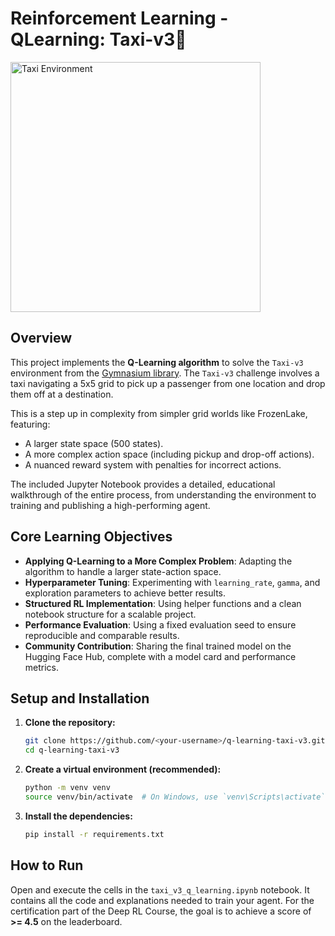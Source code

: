 # Reinforcement Learning - QLearning: Taxi-v3🚕

<img src="https://huggingface.co/datasets/huggingface-deep-rl-course/course-images/resolve/main/en/notebooks/unit2/taxi.png" alt="Taxi Environment" width="400"/>

## Overview

This project implements the **Q-Learning algorithm** to solve the `Taxi-v3` environment from the [Gymnasium library](https://gymnasium.farama.org/environments/toy_text/taxi/). The `Taxi-v3` challenge involves a taxi navigating a 5x5 grid to pick up a passenger from one location and drop them off at a destination.

This is a step up in complexity from simpler grid worlds like FrozenLake, featuring:
- A larger state space (500 states).
- A more complex action space (including pickup and drop-off actions).
- A nuanced reward system with penalties for incorrect actions.

The included Jupyter Notebook provides a detailed, educational walkthrough of the entire process, from understanding the environment to training and publishing a high-performing agent.

## Core Learning Objectives

- **Applying Q-Learning to a More Complex Problem**: Adapting the algorithm to handle a larger state-action space.
- **Hyperparameter Tuning**: Experimenting with `learning_rate`, `gamma`, and exploration parameters to achieve better results.
- **Structured RL Implementation**: Using helper functions and a clean notebook structure for a scalable project.
- **Performance Evaluation**: Using a fixed evaluation seed to ensure reproducible and comparable results.
- **Community Contribution**: Sharing the final trained model on the Hugging Face Hub, complete with a model card and performance metrics.

## Setup and Installation

1.  **Clone the repository:**
    ```bash
    git clone https://github.com/<your-username>/q-learning-taxi-v3.git
    cd q-learning-taxi-v3
    ```

2.  **Create a virtual environment (recommended):**
    ```bash
    python -m venv venv
    source venv/bin/activate  # On Windows, use `venv\Scripts\activate`
    ```

3.  **Install the dependencies:**
    ```bash
    pip install -r requirements.txt
    ```

## How to Run

Open and execute the cells in the `taxi_v3_q_learning.ipynb` notebook. It contains all the code and explanations needed to train your agent. For the certification part of the Deep RL Course, the goal is to achieve a score of **>= 4.5** on the leaderboard.
